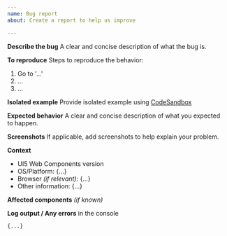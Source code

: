 ```yaml
---
name: Bug report
about: Create a report to help us improve

---
```


**Describe the bug**
A clear and concise description of what the bug is.

**To reproduce**
Steps to reproduce the behavior:
1. Go to '...'
2. ...
3. ...

**Isolated example**
Provide isolated example using [CodeSandbox](https://codesandbox.io/s/ui5webcomponents-9l8k8)

**Expected behavior**
A clear and concise description of what you expected to happen.

**Screenshots**
If applicable, add screenshots to help explain your problem.

**Context**
- UI5 Web Components version
- OS/Platform: {...}
- Browser *(if relevant)*: {...}
- Other information: {...}

**Affected components** *(if known)*

**Log output / Any errors** in the console
```
{...}
```
